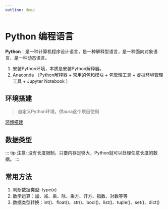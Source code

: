 ```yaml
---
outline: deep
---
```


# Python 编程语言

**Python**：是一种计算机程序设计语言，是一种解释型语言，是一种面向对象语言，是一种动态语言。

1. 安装Python环境，本质是安装Python解释器。
2. Anaconda （Python解释器 + 常用的包和模块 + 包管理工具 + 虚拟环境管理工具 + Jupyter Notebook ）

## 环境搭建

> 自定义Python环境，供aura这个项目使用

[环境搭建](../installation/index.md)

## 数据类型

::: tip
 注意: 没有长度限制，只要内存足够大，Python就可以处理任意长度的数据。
:::

## 常用方法

1. 判断数据类型: type(x)  
2. 数学运算：加、减、乘、除、乘方、开方、指数、对数等等
3. 数据类型转换：int()、float()、str()、bool()、list()、tuple()、set()、dict()
